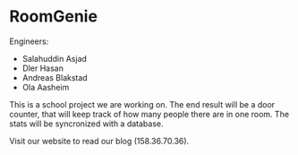 RoomGenie
=========
Engineers:
- Salahuddin Asjad
- Dler Hasan
- Andreas Blakstad
- Ola Aasheim

This is a school project we are working on. The end result will be a door counter, that will keep track of how many people there are in one room. The stats will be syncronized with a database. 

Visit our website to read our blog (158.36.70.36).

